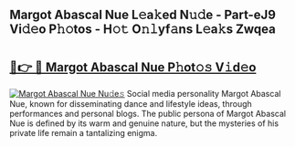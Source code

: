 ## Margot Abascal Nue L𝚎a𝚔ed N𝚞𝚍e - Part-eJ9 Vi𝚍𝚎o P𝚑𝚘tos - H𝚘𝚝 O𝚗𝚕yf𝚊ns L𝚎a𝚔s Zwqea

# <h2><a href="http://kf2d26.oniu.top/?m=Margot+Abascal+Nue">🔗👉 🔴 Margot Abascal Nue P𝚑ot𝚘𝚜 V𝚒d𝚎o</a></h2>

[![Margot Abascal Nue Nu𝚍e𝚜](https://i.imgur.com/0qMVB7G.gif)](http://kf2d26.oniu.top/?m=Margot+Abascal+Nue)
Social media personality Margot Abascal Nue, known for disseminating dance and lifestyle ideas, through performances and personal blogs. The public persona of Margot Abascal Nue is defined by its warm and genuine nature, but the mysteries of his private life remain a tantalizing enigma.  
